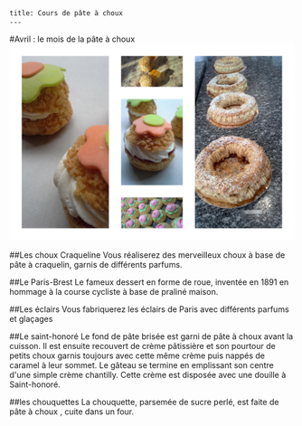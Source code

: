 	title: Cours de pâte à choux
	---
#Avril : le mois de la pâte à choux
![choux-craqueline](images/pate-a-choux.jpg)

##Les choux Craqueline
Vous réaliserez des merveilleux choux à base de pâte à craquelin, garnis de différents parfums. 

##Le Paris-Brest
Le fameux dessert en forme de roue, inventée en 1891 en hommage à la course cycliste à base de praliné maison.

##Les éclairs
Vous fabriquerez les éclairs de Paris avec différents parfums et glaçages

##Le saint-honoré
Le fond de pâte brisée est garni de pâte à choux avant la cuisson. Il est ensuite recouvert de crème pâtissière et son pourtour de petits choux garnis toujours avec cette même crème puis nappés de caramel à leur sommet. Le gâteau se termine en emplissant son centre d'une simple crème chantilly. Cette crème est disposée avec une douille à Saint-honoré.

##les chouquettes
La chouquette, parsemée de sucre perlé, est faite de pâte à choux , cuite dans un four.